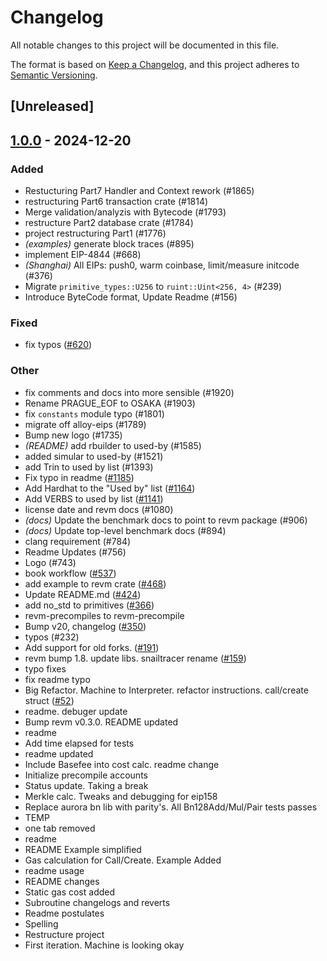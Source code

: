 # Changelog

All notable changes to this project will be documented in this file.

The format is based on [Keep a Changelog](https://keepachangelog.com/en/1.0.0/),
and this project adheres to [Semantic Versioning](https://semver.org/spec/v2.0.0.html).

## [Unreleased]

## [1.0.0](https://github.com/lancorer/revm/releases/tag/revm-specification-v1.0.0) - 2024-12-20

### Added

- Restucturing Part7 Handler and Context rework (#1865)
- restructuring Part6 transaction crate (#1814)
- Merge validation/analyzis with Bytecode (#1793)
- restructure Part2 database crate (#1784)
- project restructuring Part1 (#1776)
- *(examples)* generate block traces (#895)
- implement EIP-4844 (#668)
- *(Shanghai)* All EIPs: push0, warm coinbase, limit/measure initcode (#376)
- Migrate `primitive_types::U256` to `ruint::Uint<256, 4>` (#239)
- Introduce ByteCode format, Update Readme (#156)

### Fixed

- fix typos ([#620](https://github.com/lancorer/revm/pull/620))

### Other

- fix comments and docs into more sensible (#1920)
- Rename PRAGUE_EOF to OSAKA (#1903)
- fix `constants` module typo (#1801)
- migrate off alloy-eips (#1789)
- Bump new logo (#1735)
- *(README)* add rbuilder to used-by (#1585)
- added simular to used-by (#1521)
- add Trin to used by list (#1393)
- Fix typo in readme ([#1185](https://github.com/lancorer/revm/pull/1185))
- Add Hardhat to the "Used by" list ([#1164](https://github.com/lancorer/revm/pull/1164))
- Add VERBS to used by list ([#1141](https://github.com/lancorer/revm/pull/1141))
- license date and revm docs (#1080)
- *(docs)* Update the benchmark docs to point to revm package (#906)
- *(docs)* Update top-level benchmark docs (#894)
- clang requirement (#784)
- Readme Updates (#756)
- Logo (#743)
- book workflow ([#537](https://github.com/lancorer/revm/pull/537))
- add example to revm crate ([#468](https://github.com/lancorer/revm/pull/468))
- Update README.md ([#424](https://github.com/lancorer/revm/pull/424))
- add no_std to primitives ([#366](https://github.com/lancorer/revm/pull/366))
- revm-precompiles to revm-precompile
- Bump v20, changelog ([#350](https://github.com/lancorer/revm/pull/350))
- typos (#232)
- Add support for old forks. ([#191](https://github.com/lancorer/revm/pull/191))
- revm bump 1.8. update libs. snailtracer rename ([#159](https://github.com/lancorer/revm/pull/159))
- typo fixes
- fix readme typo
- Big Refactor. Machine to Interpreter. refactor instructions. call/create struct ([#52](https://github.com/lancorer/revm/pull/52))
- readme. debuger update
- Bump revm v0.3.0. README updated
- readme
- Add time elapsed for tests
- readme updated
- Include Basefee into cost calc. readme change
- Initialize precompile accounts
- Status update. Taking a break
- Merkle calc. Tweaks and debugging for eip158
- Replace aurora bn lib with parity's. All Bn128Add/Mul/Pair tests passes
- TEMP
- one tab removed
- readme
- README Example simplified
- Gas calculation for Call/Create. Example Added
- readme usage
- README changes
- Static gas cost added
- Subroutine changelogs and reverts
- Readme postulates
- Spelling
- Restructure project
- First iteration. Machine is looking okay
